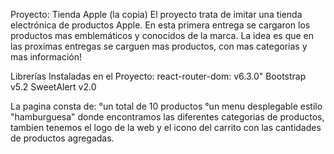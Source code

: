 Proyecto: Tienda Apple (la copia)
El proyecto trata de imitar una tienda electrónica de productos Apple. En esta primera entrega se cargaron los productos mas emblemáticos y conocidos de la marca. La idea es que en las proximas entregas se carguen mas productos, con mas categorias y mas información!

Librerías Instaladas en el Proyecto:
react-router-dom: v6.3.0"
Bootstrap v5.2
SweetAlert v2.0

La pagina consta de:
°un total de 10 productos
°un menu desplegable estilo "hamburguesa" donde encontramos las diferentes categorias de productos, tambien tenemos el logo de la web y el icono del carrito con las cantidades de productos agregadas.
